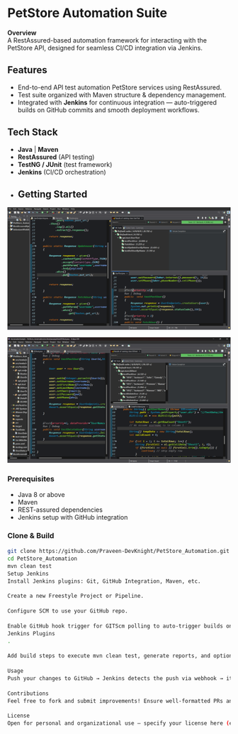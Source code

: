# PetStore Automation Suite

**Overview**  
A RestAssured-based automation framework for interacting with the PetStore API, designed for seamless CI/CD integration via Jenkins.

##  Features
- End-to-end API test automation  PetStore services using RestAssured.
- Test suite organized with Maven structure & dependency management.
- Integrated with **Jenkins** for continuous integration — auto-triggered builds on GitHub commits and smooth deployment workflows.

##  Tech Stack
- **Java** | **Maven**
- **RestAssured** (API testing)
- **TestNG / JUnit** (test framework)
- **Jenkins** (CI/CD orchestration)
- ##  Getting Started
![PetStore Automation Screenshot](1st_MileStone.png)




![PetStore Automation Screenshot](2nd%20MileStone.png)


### Prerequisites
- Java 8 or above
- Maven
- REST-assured dependencies
- Jenkins setup with GitHub integration

### Clone & Build
```bash
git clone https://github.com/Praveen-DevKnight/PetStore_Automation.git
cd PetStore_Automation
mvn clean test
Setup Jenkins
Install Jenkins plugins: Git, GitHub Integration, Maven, etc.

Create a new Freestyle Project or Pipeline.

Configure SCM to use your GitHub repo.

Enable GitHub hook trigger for GITScm polling to auto-trigger builds on push 
Jenkins Plugins
.

Add build steps to execute mvn clean test, generate reports, and optionally push results back to GitHub.

Usage
Push your changes to GitHub → Jenkins detects the push via webhook → it executes the test suite and reports results.

Contributions
Feel free to fork and submit improvements! Ensure well-formatted PRs and passing builds.

License
Open for personal and organizational use — specify your license here (e.g., MIT, Apache 2.0).
